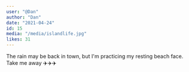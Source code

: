 ```yaml
---
user: "@Dan"
author: "Dan"
date: "2021-04-24"
id: 15
media: "/media/islandlife.jpg"
likes: 31
---
```


The rain may be back in town, but I'm practicing my resting beach face. Take me away ✈️✈️✈️
